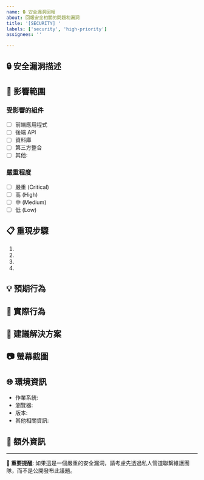 ```yaml
---
name: 🔒 安全漏洞回報
about: 回報安全相關的問題和漏洞
title: '[SECURITY] '
labels: ['security', 'high-priority']
assignees: ''

---
```


## 🔒 安全漏洞描述
<!-- 請詳細描述發現的安全漏洞 -->

## 🎯 影響範圍
<!-- 請說明這個漏洞可能影響的範圍 -->

### 受影響的組件
- [ ] 前端應用程式
- [ ] 後端 API
- [ ] 資料庫
- [ ] 第三方整合
- [ ] 其他: 

### 嚴重程度
- [ ] 嚴重 (Critical)
- [ ] 高 (High)
- [ ] 中 (Medium)
- [ ] 低 (Low)

## 📋 重現步驟
1. 
2. 
3. 
4. 

## 💡 預期行為
<!-- 描述預期的正確行為 -->

## 🐛 實際行為
<!-- 描述目前觀察到的問題行為 -->

## 🔧 建議解決方案
<!-- 如果有建議的解決方案，請在這裡說明 -->

## 📷 螢幕截圖
<!-- 如果適用的話，請添加螢幕截圖以協助說明問題 -->

## 🌐 環境資訊
- 作業系統: 
- 瀏覽器: 
- 版本: 
- 其他相關資訊: 

## 📝 額外資訊
<!-- 任何其他有助於理解和解決此問題的資訊 -->

---
**🚨 重要提醒**: 如果這是一個嚴重的安全漏洞，請考慮先透過私人管道聯繫維護團隊，而不是公開發布此議題。